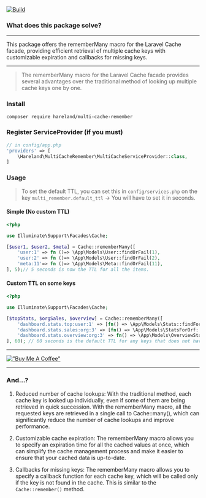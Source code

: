 [![Build](https://github.com/hareland/multi-cache-remember/actions/workflows/pest.yml/badge.svg)](https://github.com/hareland/multi-cache-remember/actions/workflows/pest.yml)
### What does this package solve?

---

This package offers the rememberMany macro for the Laravel Cache facade, providing efficient retrieval of multiple cache keys with customizable expiration and callbacks for missing keys.

---
> The rememberMany macro for the Laravel Cache facade provides several advantages over the traditional method of
> looking up multiple cache keys one by one. 



### Install

```bash
composer require hareland/multi-cache-remember
```

### Register ServiceProvider (if you must)

```php
// in config/app.php
'providers' => [
    \Hareland\MultiCacheRemember\MultiCacheServiceProvider::class,
]
```

### Usage
> To set the default TTL, you can set this in `config/services.php` on the key `multi_remember.default_ttl` -> You will have to set it in seconds.

#### Simple (No custom TTL)
```php
<?php

use Illuminate\Support\Facades\Cache;

[$user1, $user2, $meta] = Cache::rememberMany([
    'user:1' => fn ()=> \App\Models\User::findOrFail(1),
    'user:2' => fn ()=> \App\Models\User::findOrFail(2),
    'meta:11'=> fn ()=> \App\Models\Meta::findOrFail(11),
], 5);// 5 seconds is now the TTL for all the items.
```

#### Custom TTL on some keys
```php
<?php

use Illuminate\Support\Facades\Cache;

[$topStats, $orgSales, $overview] = Cache::rememberMany([
    'dashboard.stats.top:user:1' => [fn() => \App\Models\Stats::findFor(request()->user()), 60 * 15],
    'dashboard.stats.sales:org:3' => [fn() => \App\Models\StatsForOrf::findFor(request()->user()->currentOrg), 60 * 5],
    'dashboard.stats.overview:org:3' => fn() => \App\Models\OverviewStats::findFor(request()->user()->currentOrg),
], 60); // 60 seconds is the default TTL for any keys that does not have a custom one.
```
---

[!["Buy Me A Coffee"](https://www.buymeacoffee.com/assets/img/custom_images/orange_img.png)](https://www.buymeacoffee.com/hareland)

---
### And...?
1. Reduced number of cache lookups: With the traditional method, each cache key is looked up individually, even if some
   of them are being retrieved in quick succession. With the rememberMany macro, all the requested keys are retrieved
   in a single call to Cache::many(), which can significantly reduce the number of cache lookups and improve
   performance.

2. Customizable cache expiration: The rememberMany macro allows you to specify an expiration time for all the cached
   values at once, which can simplify the cache management process and make it easier to ensure that your cached data is
   up-to-date.

3. Callbacks for missing keys: The rememberMany macro allows you to specify a callback function for each cache key,
   which will be called only if the key is not found in the cache. This is similar to the `Cache::remember()` method.

